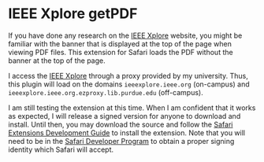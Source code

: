 IEEE Xplore getPDF
==================

If you have done any research on the [IEEE Xplore](http://ieeexplore.ieee.org/) website, you might be familiar with the banner that is displayed at the top of the page when viewing PDF files.  This extension for Safari loads the PDF without the banner at the top of the page.

I access the [IEEE Xplore](http://ieeexplore.ieee.org/) through a proxy provided by my university.  Thus, this plugin will load on the domains `ieeexplore.ieee.org` (on-campus) and `ieeexplore.ieee.org.ezproxy.lib.purdue.edu` (off-campus).

I am still testing the extension at this time.  When I am confident that it works as expected, I will release a signed version for anyone to download and install.  Until then, you may download the source and follow the [Safari Extensions Development Guide](https://developer.apple.com/library/safari/documentation/Tools/Conceptual/SafariExtensionGuide/) to install the extension.  Note that you will need to be in the [Safari Developer Program](https://developer.apple.com/programs/safari/) to obtain a proper signing identity which Safari will accept.